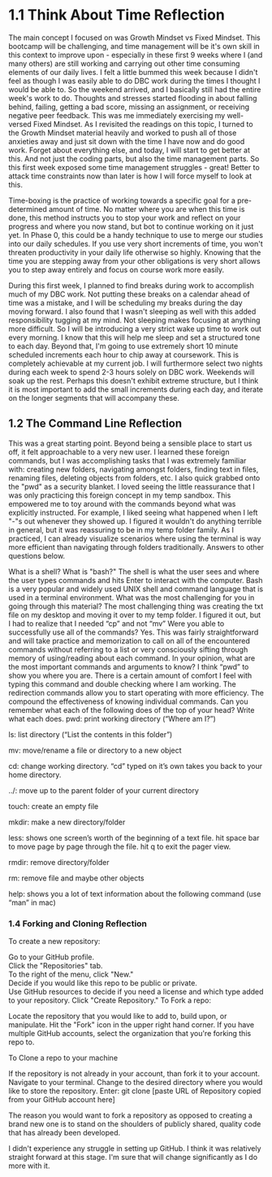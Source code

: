 # 1.1 Think About Time Reflection

The main concept I focused on was Growth Mindset vs Fixed Mindset.  This bootcamp will be challenging, and time management will be it's own skill in this context to improve upon - especially in these first 9 weeks where I (and many others) are still working and carrying out other time consuming elements of our daily lives.  I felt a little bummed this week because I didn't feel as though I was easily able to do DBC work during the times I thought I would be able to.  So the weekend arrived, and I basically still had the entire week's work to do.  Thoughts and stresses started flooding in about falling behind, failing, getting a bad score, missing an assignment, or receiving negative peer feedback.  This was me immediately exercising my well-versed Fixed Mindset.  As I revisited the readings on this topic, I turned to the Growth Mindset material heavily and worked to push all of those anxieties away and just sit down with the time I have now and do good work.  Forget about everything else, and today, I will start to get better at this.  And not just the coding parts, but also the time management parts.  So this first week exposed some time management struggles - great!  Better to attack time constraints now than later is how I will force myself to look at this.  

Time-boxing is the practice of working towards a specific goal for a pre-determined amount of time.  No matter where you are when this time is done, this method instructs you to stop your work and reflect on your progress and where you now stand, but bot to continue working on it just yet.  In Phase 0, this could be a handy technique to use to merge our studies into our daily schedules.  If you use very short increments of time, you won't threaten productivity in your daily life otherwise so highly.  Knowing that the time you are stepping away from your other obligations is very short allows you to step away entirely and focus on course work more easily.

During this first week, I planned to find breaks during work to accomplish much of my DBC work.  Not putting these breaks on a calendar ahead of time was a mistake, and I will be scheduling my breaks during the day moving forward.  I also found that I wasn't sleeping as well with this added responsibility tugging at my mind.  Not sleeping makes focusing at anything more difficult.  So I will be introducing a very strict wake up time to work out every morning.  I know that this will help me sleep and set a structured tone to each day.  Beyond that, I'm going to use extremely short 10 minute scheduled increments each hour to chip away at coursework.  This is completely achievable at my current job.  I will furthermore select two nights during each week to spend 2-3 hours solely on DBC work.  Weekends will soak up the rest.  Perhaps this doesn't exhibit extreme structure, but I think it is most important to add the small increments during each day, and iterate on the longer segments that will accompany these.

## 1.2 The Command Line Reflection



This was a great starting point.  Beyond being a sensible place to start us off, it felt approachable to a very new user.  I learned these foreign commands, but I was accomplishing tasks that I was extremely familiar with: creating new folders, navigating amongst folders, finding text in files, renaming files, deleting objects from folders, etc.  I also quick grabbed onto the "pwd" as a security blanket.  I loved seeing the little reassurance that I was only practicing this foreign concept  in my temp sandbox.  This empowered me to toy around with the commands beyond what was explicitly instructed.  For example, I liked seeing what happened when I left "-"s out whenever they showed up.  I figured it wouldn't do anything terrible in general, but it was reassuring to be in my temp folder family.  As I practiced, I can already visualize scenarios where using the terminal is way more efficient than navigating through folders traditionally.  Answers to other questions below.

What is a shell? What is "bash?"
The shell is what the user sees and where the user types commands and hits Enter to interact with the computer.
Bash is a very popular and widely used UNIX shell and command language that is used in a terminal environment.
What was the most challenging for you in going through this material?
The most challenging thing was creating the txt file on my desktop and moving it over to my temp folder.  I figured it out, but I had to realize that I needed “cp” and not “mv”
Were you able to successfully use all of the commands?
Yes.  This was fairly straightforward and will take practice and memorization to call on all of the encountered commands without referring to a list or very consciously sifting through memory of using/reading about each command.
In your opinion, what are the most important commands and arguments to know?
I think “pwd” to show you where you are. There is a certain amount of comfort I feel with typing this command and double checking where I am working.
The redirection commands allow you to start operating with more efficiency.  The compound the effectiveness of knowing individual commands.
Can you remember what each of the following does of the top of your head? Write what each does.
pwd: print working directory (“Where am I?”)

ls: list directory (“List the contents in this folder”)

mv: move/rename a file or directory to a new object

cd: change working directory. “cd” typed on it’s own takes you back to your home directory.

../: move up to the parent folder of your current directory

touch: create an empty file

mkdir: make a new directory/folder

less: shows one screen’s worth of the beginning of a text file. hit space bar to move page by page through the file.  hit q to exit the pager view.

rmdir: remove directory/folder

rm: remove file and maybe other objects

help: shows you a lot of text information about the following command (use “man” in mac)

### 1.4 Forking and Cloning Reflection



To create a new repository:

Go to your GitHub profile.  
Click the "Repositories" tab.  
To the right of the menu, click "New."  
Decide if you would like this repo to be public or private.  
Use GitHub resources to decide if you need a license and which type added to your repository. 
Click "Create Repository."
To Fork a repo:

Locate the repository that you would like to add to, build upon, or manipulate.
Hit the "Fork" icon in the upper right hand corner.
If you have multiple GitHub accounts, select the organization that you're forking this repo to.
 

To Clone a repo to your machine

If the repository is not already in your account, than fork it to your account.
Navigate to your terminal.
Change to the desired directory where you would like to store the repository.
Enter:
git clone [paste URL of Repository copied from your GitHub account here]
 

The reason you would want to fork a repository as opposed to creating a brand new one is to stand on the shoulders of publicly shared, quality code that has already been developed.

 

I didn't experience any struggle in setting up GitHub.  I think it was relatively straight forward at this stage.  I'm sure that will change significantly as I do more with it.

